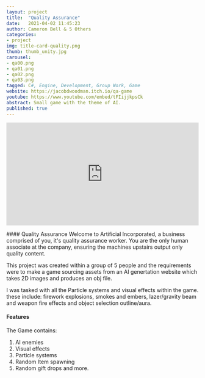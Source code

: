 ```yaml
---
layout: project
title:  "Quality Assurance"
date:   2021-04-02 11:45:23
author: Cameron Bell & 5 Others
categories:
- project
img: title-card-quality.png
thumb: thumb_unity.jpg
carousel:
- qa00.png
- qa01.png
- qa02.png
- qa03.png
tagged: C#, Engine, Development, Group Work, Game
website: https://jacobdwoodman.itch.io/qa-game
youtube: https://www.youtube.com/embed/tFIijjkpsCk
abstract: Small game with the theme of AI. 
published: true
---
```

<iframe src="https://giphy.com/embed/DRmAOyZCCzcyNaJ2GN" width="100%" height="270" frameBorder="0" class="giphy-embed" allowFullScreen></iframe><p><a href="https://giphy.com/gifs/DRmAOyZCCzcyNaJ2GN"></a></p>
#### Quality Assurance
Welcome to Artificial Incorporated, a business comprised of you, it's quality assurance worker. You are the only human associate at the company, ensuring the machines upstairs output only quality content.

This project was created within a group of 5 people and the requirements were to make a game sourcing assets from an AI genertation website which takes 2D images and produces an obj file.

I was tasked with all the Particle systems and visual effects within the game. these include: firework explosions, smokes and embers, lazer/gravity beam and weapon fire effects and object selection outline/aura.
#### Features
The Game contains:
1. AI enemies
2. Visual effects
3. Particle systems
4. Random Item spawning
5. Random gift drops 
and more.
